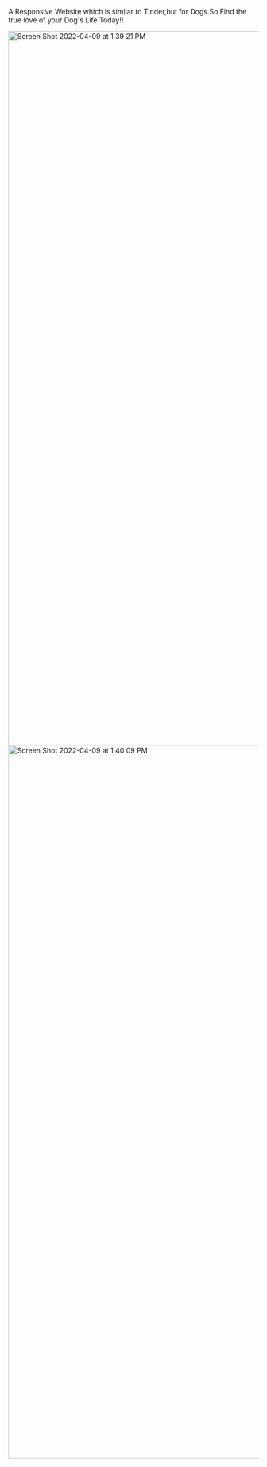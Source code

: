 A Responsive Website which is similar to Tinder,but for Dogs.So Find the true love of your Dog's Life Today!!

<img width="1433" alt="Screen Shot 2022-04-09 at 1 39 21 PM" src="https://user-images.githubusercontent.com/69715061/162562867-2b187a44-1bbb-4301-8eb2-9f6ddc8f0452.png">

<img width="1432" alt="Screen Shot 2022-04-09 at 1 40 09 PM" src="https://user-images.githubusercontent.com/69715061/162562885-54630c40-125e-4bc6-bdf2-00ff298544ca.png">
